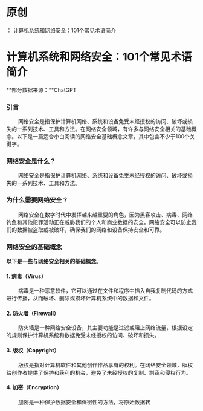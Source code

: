 # 原创
：  计算机系统和网络安全：101个常见术语简介

# 计算机系统和网络安全：101个常见术语简介

**部分数据来源：**ChatGPT

### 引言

        网络安全是指保护计算机网络、系统和设备免受未经授权的访问、破坏或损失的一系列技术、工具和方法。在网络安全领域，有许多与网络安全相关的基础概念。以下是一篇适合小白阅读的网络安全基础概念文章，其中包含不少于100个关键字。

### 网络安全是什么？

        网络安全是指保护计算机网络、系统和设备免受未经授权的访问、破坏或损失的一系列技术、工具和方法。

### 为什么需要网络安全？

        网络安全在数字时代中发挥越来越重要的角色，因为黑客攻击、病毒、网络钓鱼和其他犯罪活动正在威胁我们的个人和商业数据的安全。网络安全可以防止我们的数据被盗取或被破坏，确保我们的网络和设备保持安全和可靠。

### 网络安全的基础概念

**以下是一些与网络安全相关的基础概念。**

#### 1. 病毒（Virus）

        病毒是一种恶意软件，它可以通过在文件和程序中插入自我复制代码的方式进行传播，从而破坏、删除或损坏计算机系统中的数据和文件。

#### 2. 防火墙（Firewall）

        防火墙是一种网络安全设备，其主要功能是过滤或阻止网络流量，根据设定的规则保护计算机系统和数据免受未经授权的访问、破坏和损失。

#### 3. 版权（Copyright）

        版权是指对计算机软件和其他创作作品享有的权利。在网络安全领域，版权给创作者提供了保护和获利的机会，避免了未经授权的复制、剽窃和侵权行为。

#### 4. 加密（Encryption）

        加密是一种保护数据安全和保密性的方法，将原始数据转
